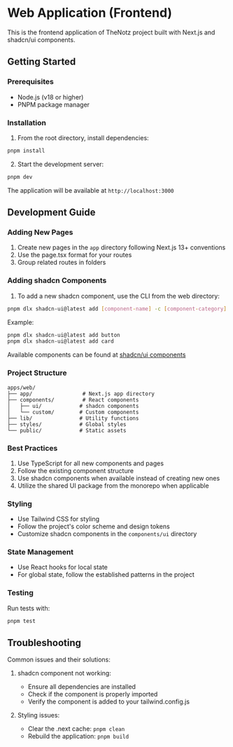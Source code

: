 # Web Application (Frontend)

This is the frontend application of TheNotz project built with Next.js and shadcn/ui components.

## Getting Started

### Prerequisites
- Node.js (v18 or higher)
- PNPM package manager

### Installation
1. From the root directory, install dependencies:
```bash
pnpm install
```

2. Start the development server:
```bash
pnpm dev
```

The application will be available at `http://localhost:3000`

## Development Guide

### Adding New Pages
1. Create new pages in the `app` directory following Next.js 13+ conventions
2. Use the page.tsx format for your routes
3. Group related routes in folders

### Adding shadcn Components

1. To add a new shadcn component, use the CLI from the web directory:
```bash
pnpm dlx shadcn-ui@latest add [component-name] -c [component-category]
```

Example:
```bash
pnpm dlx shadcn-ui@latest add button
pnpm dlx shadcn-ui@latest add card
```

Available components can be found at [shadcn/ui components](https://ui.shadcn.com/docs/components)

### Project Structure
```
apps/web/
├── app/                # Next.js app directory
├── components/         # React components
│   ├── ui/            # shadcn components
│   └── custom/        # Custom components
├── lib/               # Utility functions
├── styles/            # Global styles
└── public/            # Static assets
```

### Best Practices
1. Use TypeScript for all new components and pages
2. Follow the existing component structure
3. Use shadcn components when available instead of creating new ones
4. Utilize the shared UI package from the monorepo when applicable

### Styling
- Use Tailwind CSS for styling
- Follow the project's color scheme and design tokens
- Customize shadcn components in the `components/ui` directory

### State Management
- Use React hooks for local state
- For global state, follow the established patterns in the project

### Testing
Run tests with:
```bash
pnpm test
```

## Troubleshooting
Common issues and their solutions:

1. shadcn component not working:
   - Ensure all dependencies are installed
   - Check if the component is properly imported
   - Verify the component is added to your tailwind.config.js

2. Styling issues:
   - Clear the .next cache: `pnpm clean`
   - Rebuild the application: `pnpm build` 